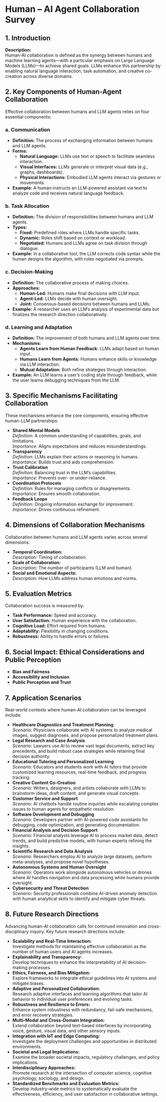 # Human – AI Agent Collaboration Survey

## 1. Introduction

**Description:**  
Human-AI collaboration is defined as the synergy between humans and machine learning agents—with a particular emphasis on Large Language Models (LLMs)—to achieve shared goals. LLMs enhance this partnership by enabling natural language interaction, task automation, and creative co-creation across diverse domains.

## 2. Key Components of Human-Agent Collaboration

Effective collaboration between humans and LLM agents relies on four essential components:

### a. Communication
- **Definition:** The process of exchanging information between humans and LLM agents.
- **Forms:**
  - **Natural Language:** LLMs use text or speech to facilitate seamless interaction.
  - **Visual Interfaces:** LLMs generate or interpret visual data (e.g., graphs, dashboards).
  - **Physical Interactions:** Embodied LLM agents interact via gestures or movements.
- **Example:** A human instructs an LLM-powered assistant via text to analyze code and receives natural language feedback.

### b. Task Allocation
- **Definition:** The division of responsibilities between humans and LLM agents.
- **Types:**
  - **Fixed:** Predefined roles where LLMs handle specific tasks.
  - **Dynamic:** Roles shift based on context or workload.
  - **Negotiated:** Humans and LLMs agree on task division through dialogue.
- **Example:** In a collaborative tool, the LLM corrects code syntax while the human designs the algorithm, with roles negotiated via prompts.

### c. Decision-Making
- **Definition:** The collaborative process of making choices.
- **Approaches:**
  - **Human-Led:** Humans make final decisions with LLM input.
  - **Agent-Led:** LLMs decide with human oversight.
  - **Joint:** Consensus-based decisions between humans and LLMs.
- **Example:** A researcher uses an LLM’s analysis of experimental data but finalizes the research direction collaboratively.

### d. Learning and Adaptation
- **Definition:** The improvement of both humans and LLM agents over time.
- **Mechanisms:**
  - **Agents Learn from Human Feedback:** LLMs adapt based on human input.
  - **Humans Learn from Agents:** Humans enhance skills or knowledge via LLM interaction.
  - **Mutual Adaptation:** Both refine strategies through interaction.
- **Example:** An LLM learns a user’s coding style through feedback, while the user learns debugging techniques from the LLM.

## 3. Specific Mechanisms Facilitating Collaboration

These mechanisms enhance the core components, ensuring effective human-LLM partnerships:

- **Shared Mental Models**  
  *Definition:* A common understanding of capabilities, goals, and limitations.  
  *Importance:* Aligns expectations and reduces misunderstandings.
- **Transparency**  
  *Definition:* LLMs explain their actions or reasoning to humans.  
  *Importance:* Builds trust and aids comprehension.
- **Trust Calibration**  
  *Definition:* Balancing trust in the LLM’s capabilities.  
  *Importance:* Prevents over- or under-reliance.
- **Coordination Protocols**  
  *Definition:* Rules for managing conflicts or disagreements.  
  *Importance:* Ensures smooth collaboration.
- **Feedback Loops**  
  *Definition:* Ongoing information exchange for improvement.  
  *Importance:* Drives continuous refinement.

## 4. Dimensions of Collaboration Mechanisms

Collaboration between humans and LLM agents varies across several dimensions:

- **Temporal Coordination:**  
  *Description:* Timing of collaboration.
- **Scale of Collaboration:**  
  *Description:* The number of participants (LLM and human).
- **Social and Emotional Aspects:**  
  *Description:* How LLMs address human emotions and norms.

## 5. Evaluation Metrics

Collaboration success is measured by:

- **Task Performance:** Speed and accuracy.
- **User Satisfaction:** Human experience with the collaboration.
- **Cognitive Load:** Effort required from humans.
- **Adaptability:** Flexibility in changing conditions.
- **Robustness:** Ability to handle errors or failures.

## 6. Social Impact: Ethical Considerations and Public Perception

- **Bias and Fairness**
- **Accessibility and Inclusion**
- **Public Perception and Trust**

## 7. Application Scenarios

Real-world contexts where human-AI collaboration can be leveraged include:

- **Healthcare Diagnostics and Treatment Planning**  
  *Scenario:* Physicians collaborate with AI systems to analyze medical images, suggest diagnoses, and propose personalized treatment plans.
- **Legal Research and Case Analysis**  
  *Scenario:* Lawyers use AI to review vast legal documents, extract key precedents, and build robust case strategies while retaining final decision authority.
- **Educational Tutoring and Personalized Learning**  
  *Scenario:* Educators and students work with AI tutors that provide customized learning resources, real-time feedback, and progress tracking.
- **Creative Content Co-Creation**  
  *Scenario:* Writers, designers, and artists collaborate with LLMs to brainstorm ideas, draft content, and generate visual concepts.
- **Customer Service and Support**  
  *Scenario:* AI chatbots handle routine inquiries while escalating complex issues to human agents for empathetic resolution.
- **Software Development and Debugging**  
  *Scenario:* Developers partner with AI-powered code assistants for debugging, code optimization, and generating documentation.
- **Financial Analysis and Decision Support**  
  *Scenario:* Financial analysts leverage AI to process market data, detect trends, and build predictive models, with human experts refining the insights.
- **Scientific Research and Data Analysis**  
  *Scenario:* Researchers employ AI to analyze large datasets, perform meta-analyses, and propose novel hypotheses.
- **Autonomous Systems and Human Oversight**  
  *Scenario:* Operators work alongside autonomous vehicles or drones where AI handles navigation and data processing while humans provide oversight.
- **Cybersecurity and Threat Detection**  
  *Scenario:* Security professionals combine AI-driven anomaly detection with human analytical skills to identify and mitigate cyber threats.

## 8. Future Research Directions

Advancing human-AI collaboration calls for continued innovation and cross-disciplinary inquiry. Key future research directions include:

- **Scalability and Real-Time Interaction:**  
  Investigate methods for maintaining effective collaboration as the number of human users and AI agents increases.
- **Explainability and Transparency:**  
  Develop techniques to enhance the interpretability of AI decision-making processes.
- **Ethics, Fairness, and Bias Mitigation:**  
  Explore frameworks to integrate ethical guidelines into AI systems and mitigate biases.
- **Adaptive and Personalized Collaboration:**  
  Research adaptive interfaces and learning algorithms that tailor AI behavior to individual user preferences and evolving tasks.
- **Robustness and Resilience to Errors:**  
  Enhance system robustness with redundancy, fail-safe mechanisms, and error recovery strategies.
- **Multi-Modal and Cross-Domain Integration:**  
  Extend collaboration beyond text-based interfaces by incorporating voice, gesture, visual data, and other sensory inputs.
- **Integration with IoT and Edge Computing:**  
  Investigate the deployment challenges and opportunities in distributed environments.
- **Societal and Legal Implications:**  
  Examine the broader societal impacts, regulatory challenges, and policy implications.
- **Interdisciplinary Approaches:**  
  Promote research at the intersection of computer science, cognitive psychology, sociology, and design.
- **Standardized Benchmarks and Evaluation Metrics:**  
  Develop industry-wide metrics to systematically evaluate the effectiveness, efficiency, and user satisfaction in collaborative settings.
